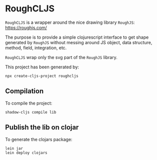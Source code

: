 # RoughCLJS

`RoughCLJS` is a wrapper around the nice drawing library `RoughJS`:
https://roughjs.com/

The purpose is to provide a simple clojurescript interface to get shape
generated by `RoughJS` without messing around JS object, data structure,
method, field, integration, etc.

`RoughCLJS` wrap only the svg part of the `RoughJS` library.

This project has been generated by:

```shell
npx create-cljs-project roughcljs
```

## Compilation

To compile the project:
```shell
shadow-cljs compile lib
```

## Publish the lib on clojar

To generate the clojars package:
```shell
lein jar
lein deploy clojars
```
